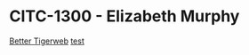 # CITC-1300 - Elizabeth Murphy

<a href="Intro to html/index.html">Better Tigerweb</a>
<a href="Demo/index.html">test</a>